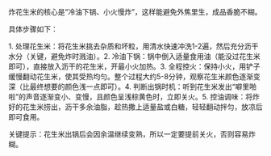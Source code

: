 炸花生米的核心是“冷油下锅、小火慢炸”，这样能避免外焦里生，成品香脆不糊。
 
具体步骤如下：
 
1. 处理花生米：将花生米挑去杂质和坏粒，用清水快速冲洗1-2遍，然后充分沥干水分（关键，避免炸时溅油）。
​
2. 冷油下锅：锅中倒入适量食用油（能没过花生米即可），直接放入沥干的花生米，开最小火加热。
​
3. 全程控火：保持小火，用铲子缓慢翻动花生米，使其受热均匀。整个过程大约5-8分钟，观察花生米颜色逐渐变深（比最终想要的颜色浅一点即可）。
​
4. 判断出锅时机：听到花生米发出“噼里啪啦”的声音逐渐变小、变慢，且颜色呈浅棕黄色时，立即关火。
​
5. 控油调味：将炸好的花生米捞出，沥干多余油脂，趁热撒上适量盐或白糖，轻轻翻动拌匀，放凉后即可食用。
 
关键提示：花生米出锅后会因余温继续变熟，所以一定要提前关火，否则容易炸糊。